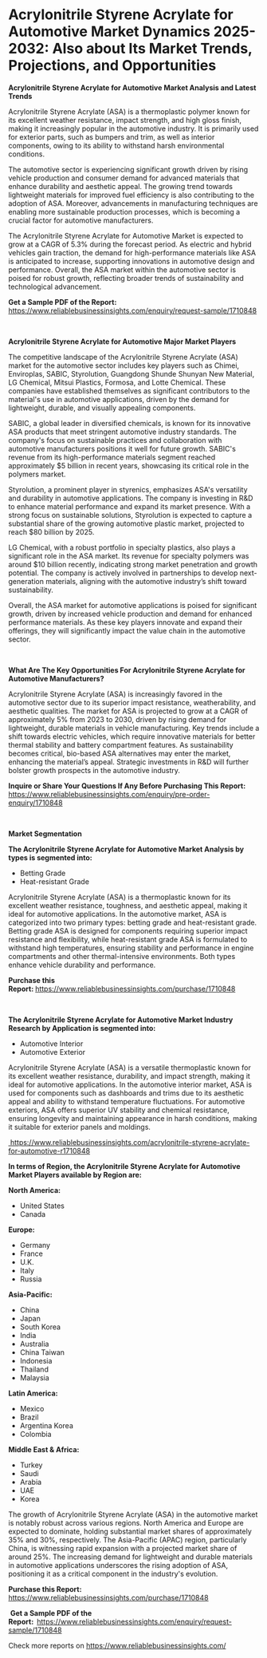 <p><h1>Acrylonitrile Styrene Acrylate for Automotive Market Dynamics 2025-2032: Also about Its Market Trends, Projections, and Opportunities</h1></p><p><strong>Acrylonitrile Styrene Acrylate for Automotive Market Analysis and Latest Trends</strong></p>
<p><p>Acrylonitrile Styrene Acrylate (ASA) is a thermoplastic polymer known for its excellent weather resistance, impact strength, and high gloss finish, making it increasingly popular in the automotive industry. It is primarily used for exterior parts, such as bumpers and trim, as well as interior components, owing to its ability to withstand harsh environmental conditions.</p><p>The automotive sector is experiencing significant growth driven by rising vehicle production and consumer demand for advanced materials that enhance durability and aesthetic appeal. The growing trend towards lightweight materials for improved fuel efficiency is also contributing to the adoption of ASA. Moreover, advancements in manufacturing techniques are enabling more sustainable production processes, which is becoming a crucial factor for automotive manufacturers.</p><p>The Acrylonitrile Styrene Acrylate for Automotive Market is expected to grow at a CAGR of 5.3% during the forecast period. As electric and hybrid vehicles gain traction, the demand for high-performance materials like ASA is anticipated to increase, supporting innovations in automotive design and performance. Overall, the ASA market within the automotive sector is poised for robust growth, reflecting broader trends of sustainability and technological advancement.</p></p>
<p><strong>Get a Sample PDF of the Report:&nbsp;</strong> <a href="https://www.reliablebusinessinsights.com/enquiry/request-sample/1710848?utm_campaign=950&utm_medium=2&utm_source=Github&utm_content=ia&utm_term=10012025&utm_id=acrylonitrile-styrene-acrylate-for-automotive">https://www.reliablebusinessinsights.com/enquiry/request-sample/1710848</a></p>
<p>&nbsp;</p>
<p><strong>Acrylonitrile Styrene Acrylate for Automotive Major Market Players</strong></p>
<p><p>The competitive landscape of the Acrylonitrile Styrene Acrylate (ASA) market for the automotive sector includes key players such as Chimei, Enviroplas, SABIC, Styrolution, Guangdong Shunde Shunyan New Material, LG Chemical, Mitsui Plastics, Formosa, and Lotte Chemical. These companies have established themselves as significant contributors to the material's use in automotive applications, driven by the demand for lightweight, durable, and visually appealing components.</p><p>SABIC, a global leader in diversified chemicals, is known for its innovative ASA products that meet stringent automotive industry standards. The company's focus on sustainable practices and collaboration with automotive manufacturers positions it well for future growth. SABIC's revenue from its high-performance materials segment reached approximately $5 billion in recent years, showcasing its critical role in the polymers market.</p><p>Styrolution, a prominent player in styrenics, emphasizes ASA's versatility and durability in automotive applications. The company is investing in R&D to enhance material performance and expand its market presence. With a strong focus on sustainable solutions, Styrolution is expected to capture a substantial share of the growing automotive plastic market, projected to reach $80 billion by 2025.</p><p>LG Chemical, with a robust portfolio in specialty plastics, also plays a significant role in the ASA market. Its revenue for specialty polymers was around $10 billion recently, indicating strong market penetration and growth potential. The company is actively involved in partnerships to develop next-generation materials, aligning with the automotive industry’s shift toward sustainability.</p><p>Overall, the ASA market for automotive applications is poised for significant growth, driven by increased vehicle production and demand for enhanced performance materials. As these key players innovate and expand their offerings, they will significantly impact the value chain in the automotive sector.</p></p>
<p>&nbsp;</p>
<p><strong>What Are The Key Opportunities For Acrylonitrile Styrene Acrylate for Automotive Manufacturers?</strong></p>
<p><p>Acrylonitrile Styrene Acrylate (ASA) is increasingly favored in the automotive sector due to its superior impact resistance, weatherability, and aesthetic qualities. The market for ASA is projected to grow at a CAGR of approximately 5% from 2023 to 2030, driven by rising demand for lightweight, durable materials in vehicle manufacturing. Key trends include a shift towards electric vehicles, which require innovative materials for better thermal stability and battery compartment features. As sustainability becomes critical, bio-based ASA alternatives may enter the market, enhancing the material’s appeal. Strategic investments in R&D will further bolster growth prospects in the automotive industry.</p></p>
<p><strong>Inquire or Share Your Questions If Any Before Purchasing This Report:</strong> <a href="https://www.reliablebusinessinsights.com/enquiry/pre-order-enquiry/1710848?utm_campaign=950&utm_medium=2&utm_source=Github&utm_content=ia&utm_term=10012025&utm_id=acrylonitrile-styrene-acrylate-for-automotive">https://www.reliablebusinessinsights.com/enquiry/pre-order-enquiry/1710848</a></p>
<p>&nbsp;</p>
<p><strong>Market Segmentation</strong></p>
<p><strong>The Acrylonitrile Styrene Acrylate for Automotive Market Analysis by types is segmented into:</strong></p>
<p><ul><li>Betting Grade</li><li>Heat-resistant Grade</li></ul></p>
<p><p>Acrylonitrile Styrene Acrylate (ASA) is a thermoplastic known for its excellent weather resistance, toughness, and aesthetic appeal, making it ideal for automotive applications. In the automotive market, ASA is categorized into two primary types: betting grade and heat-resistant grade. Betting grade ASA is designed for components requiring superior impact resistance and flexibility, while heat-resistant grade ASA is formulated to withstand high temperatures, ensuring stability and performance in engine compartments and other thermal-intensive environments. Both types enhance vehicle durability and performance.</p></p>
<p><strong>Purchase this Report:&nbsp;</strong><a href="https://www.reliablebusinessinsights.com/purchase/1710848?utm_campaign=950&utm_medium=2&utm_source=Github&utm_content=ia&utm_term=10012025&utm_id=acrylonitrile-styrene-acrylate-for-automotive">https://www.reliablebusinessinsights.com/purchase/1710848</a></p>
<p>&nbsp;</p>
<p><strong>The Acrylonitrile Styrene Acrylate for Automotive Market Industry Research by Application is segmented into:</strong></p>
<p><ul><li>Automotive Interior</li><li>Automotive Exterior</li></ul></p>
<p><p>Acrylonitrile Styrene Acrylate (ASA) is a versatile thermoplastic known for its excellent weather resistance, durability, and impact strength, making it ideal for automotive applications. In the automotive interior market, ASA is used for components such as dashboards and trims due to its aesthetic appeal and ability to withstand temperature fluctuations. For automotive exteriors, ASA offers superior UV stability and chemical resistance, ensuring longevity and maintaining appearance in harsh conditions, making it suitable for exterior panels and moldings.</p></p>
<p><a href="https://www.reliablebusinessinsights.com/acrylonitrile-styrene-acrylate-for-automotive-r1710848?utm_campaign=950&utm_medium=2&utm_source=Github&utm_content=ia&utm_term=10012025&utm_id=acrylonitrile-styrene-acrylate-for-automotive">&nbsp;https://www.reliablebusinessinsights.com/acrylonitrile-styrene-acrylate-for-automotive-r1710848</a></p>
<p><strong>In terms of Region, the Acrylonitrile Styrene Acrylate for Automotive Market Players available by Region are:</strong></p>
<p>
    <p> <strong> North America: </strong>
        <ul>
            <li>United States</li>
            <li>Canada</li>
        </ul>
        </p> 
    <p> <strong> Europe: </strong>
        <ul>
            <li>Germany</li>
            <li>France</li>
            <li>U.K.</li>
            <li>Italy</li>
            <li>Russia</li>
        </ul>
        </p> 
    <p> <strong> Asia-Pacific: </strong>
        <ul>
            <li>China</li>
            <li>Japan</li>
            <li>South Korea</li>
            <li>India</li>
            <li>Australia</li>
            <li>China Taiwan</li>
            <li>Indonesia</li>
            <li>Thailand</li>
            <li>Malaysia</li>
        </ul>
        </p> 
    <p> <strong> Latin America: </strong>
        <ul>
            <li>Mexico</li>
            <li>Brazil</li>
            <li>Argentina Korea</li>
            <li>Colombia</li>
        </ul>
        </p> 
    <p> <strong> Middle East & Africa: </strong>
        <ul>
            <li>Turkey</li>
            <li>Saudi</li>
            <li>Arabia</li>
            <li>UAE</li>
            <li>Korea</li>
        </ul>
    </p>
    </p>
<p><p>The growth of Acrylonitrile Styrene Acrylate (ASA) in the automotive market is notably robust across various regions. North America and Europe are expected to dominate, holding substantial market shares of approximately 35% and 30%, respectively. The Asia-Pacific (APAC) region, particularly China, is witnessing rapid expansion with a projected market share of around 25%. The increasing demand for lightweight and durable materials in automotive applications underscores the rising adoption of ASA, positioning it as a critical component in the industry's evolution.</p></p>
<p><strong>Purchase this Report: </strong><a href="https://www.reliablebusinessinsights.com/purchase/1710848?utm_campaign=950&utm_medium=2&utm_source=Github&utm_content=ia&utm_term=10012025&utm_id=acrylonitrile-styrene-acrylate-for-automotive">https://www.reliablebusinessinsights.com/purchase/1710848</a></p>
<p>&nbsp;<strong>Get a Sample PDF of the Report:&nbsp;&nbsp;</strong><a href="https://www.reliablebusinessinsights.com/enquiry/request-sample/1710848?utm_campaign=950&utm_medium=2&utm_source=Github&utm_content=ia&utm_term=10012025&utm_id=acrylonitrile-styrene-acrylate-for-automotive">https://www.reliablebusinessinsights.com/enquiry/request-sample/1710848</a></p>
<p><strong></strong></p>
<p>Check more reports on <a href="https://www.reliablebusinessinsights.com/?utm_campaign=950&utm_medium=2&utm_source=Github&utm_content=ia&utm_term=10012025&utm_id=acrylonitrile-styrene-acrylate-for-automotive">https://www.reliablebusinessinsights.com/</a></p>